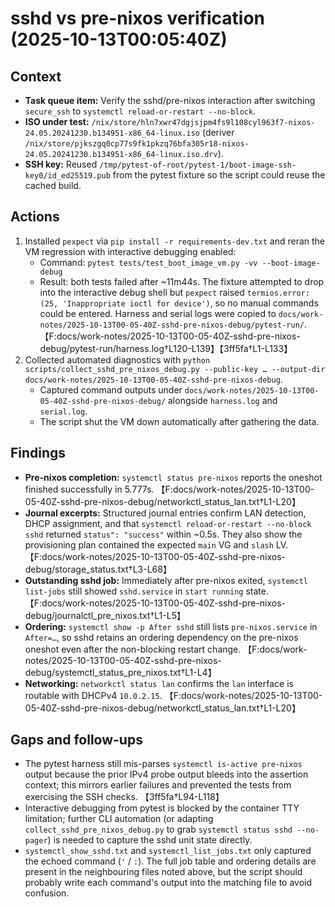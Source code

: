 # sshd vs pre-nixos verification (2025-10-13T00:05:40Z)

## Context
- **Task queue item:** Verify the sshd/pre-nixos interaction after switching `secure_ssh` to `systemctl reload-or-restart --no-block`.
- **ISO under test:** `/nix/store/hln7xwr47dgjsjpm4fs9l108cyl963f7-nixos-24.05.20241230.b134951-x86_64-linux.iso` (deriver `/nix/store/pjkszgq0cp77s9fk1pkzq76bfa305r18-nixos-24.05.20241230.b134951-x86_64-linux.iso.drv`).
- **SSH key:** Reused `/tmp/pytest-of-root/pytest-1/boot-image-ssh-key0/id_ed25519.pub` from the pytest fixture so the script could reuse the cached build.

## Actions
1. Installed `pexpect` via `pip install -r requirements-dev.txt` and reran the VM regression with interactive debugging enabled:
   - Command: `pytest tests/test_boot_image_vm.py -vv --boot-image-debug`
   - Result: both tests failed after ~11m44s. The fixture attempted to drop into the interactive debug shell but `pexpect` raised `termios.error: (25, 'Inappropriate ioctl for device')`, so no manual commands could be entered. Harness and serial logs were copied to `docs/work-notes/2025-10-13T00-05-40Z-sshd-pre-nixos-debug/pytest-run/`. 【F:docs/work-notes/2025-10-13T00-05-40Z-sshd-pre-nixos-debug/pytest-run/harness.log†L120-L139】【3ff5fa†L1-L133】
2. Collected automated diagnostics with `python scripts/collect_sshd_pre_nixos_debug.py --public-key … --output-dir docs/work-notes/2025-10-13T00-05-40Z-sshd-pre-nixos-debug`.
   - Captured command outputs under `docs/work-notes/2025-10-13T00-05-40Z-sshd-pre-nixos-debug/` alongside `harness.log` and `serial.log`.
   - The script shut the VM down automatically after gathering the data.

## Findings
- **Pre-nixos completion:** `systemctl status pre-nixos` reports the oneshot finished successfully in 5.777s. 【F:docs/work-notes/2025-10-13T00-05-40Z-sshd-pre-nixos-debug/networkctl_status_lan.txt†L1-L20】
- **Journal excerpts:** Structured journal entries confirm LAN detection, DHCP assignment, and that `systemctl reload-or-restart --no-block sshd` returned `status": "success"` within ~0.5s. They also show the provisioning plan contained the expected `main` VG and `slash` LV. 【F:docs/work-notes/2025-10-13T00-05-40Z-sshd-pre-nixos-debug/storage_status.txt†L3-L68】
- **Outstanding sshd job:** Immediately after pre-nixos exited, `systemctl list-jobs` still showed `sshd.service` in `start running` state. 【F:docs/work-notes/2025-10-13T00-05-40Z-sshd-pre-nixos-debug/journalctl_pre_nixos.txt†L1-L5】
- **Ordering:** `systemctl show -p After sshd` still lists `pre-nixos.service` in `After=…`, so sshd retains an ordering dependency on the pre-nixos oneshot even after the non-blocking restart change. 【F:docs/work-notes/2025-10-13T00-05-40Z-sshd-pre-nixos-debug/systemctl_status_pre_nixos.txt†L1-L4】
- **Networking:** `networkctl status lan` confirms the `lan` interface is routable with DHCPv4 `10.0.2.15`. 【F:docs/work-notes/2025-10-13T00-05-40Z-sshd-pre-nixos-debug/networkctl_status_lan.txt†L1-L20】

## Gaps and follow-ups
- The pytest harness still mis-parses `systemctl is-active pre-nixos` output because the prior IPv4 probe output bleeds into the assertion context; this mirrors earlier failures and prevented the tests from exercising the SSH checks. 【3ff5fa†L94-L118】
- Interactive debugging from pytest is blocked by the container TTY limitation; further CLI automation (or adapting `collect_sshd_pre_nixos_debug.py` to grab `systemctl status sshd --no-pager`) is needed to capture the sshd unit state directly.
- `systemctl_show_sshd.txt` and `systemctl_list_jobs.txt` only captured the echoed command (`'` / `:`). The full job table and ordering details are present in the neighbouring files noted above, but the script should probably write each command's output into the matching file to avoid confusion.
